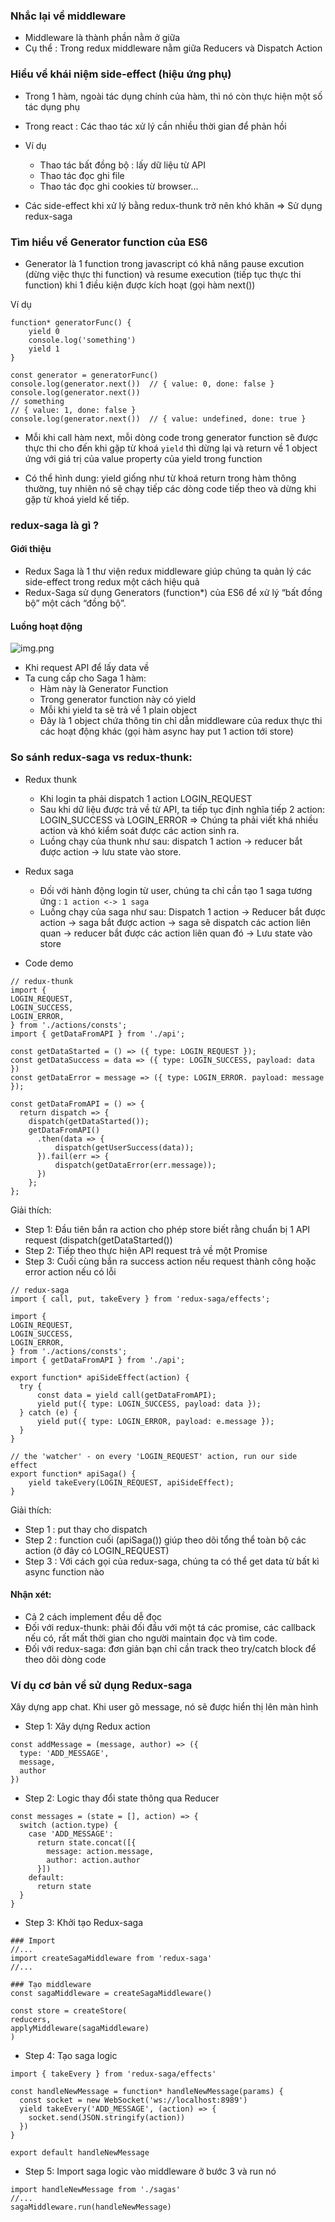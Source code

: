 ### Nhắc lại về middleware
- Middleware là thành phần nằm ở giữa
- Cụ thể : Trong redux middleware nằm giữa Reducers và Dispatch Action

### Hiểu về khái niệm side-effect (hiệu ứng phụ)
- Trong 1 hàm, ngoài tác dụng chính của hàm, thì nó còn thực hiện một số tác dụng phụ
- Trong react : Các thao tác xử lý cần nhiều thời gian để phản hồi
- Ví dụ
    - Thao tác bất đồng bộ : lấy dữ liệu từ API
    - Thao tác đọc ghi file
    - Thao tác đọc ghi cookies từ browser...

- Các side-effect khi xử lý bằng redux-thunk trở nên khó khăn => Sử dụng redux-saga

### Tìm hiểu về Generator function của ES6
- Generator là 1 function trong javascript có khả năng pause excution (dừng việc thực thi function) và resume execution (tiếp tục thực thi function) khi 1 điều kiện được kích hoạt (gọi hàm next())

Ví dụ
```
function* generatorFunc() {
    yield 0
    console.log('something')
    yield 1
}

const generator = generatorFunc()
console.log(generator.next())  // { value: 0, done: false }
console.log(generator.next())  
// something 
// { value: 1, done: false }
console.log(generator.next())  // { value: undefined, done: true }
```

- Mỗi khi call hàm next, mỗi dòng code trong generator function sẽ được thực thi cho đến khi gặp từ khoá `yield` thì dừng lại và return về 1 object ứng với giá trị của value property của yield trong function

- Có thể hình dung: yield giống như từ khoá return trong hàm thông thường, tuy nhiên nó sẽ chạy tiếp các dòng code tiếp theo và dừng khi gặp từ khoá yield kế tiếp.

### redux-saga là gì ?
#### Giới thiệu
- Redux Saga là 1 thư viện redux middleware giúp chúng ta quản lý các side-effect trong redux một cách hiệu quả
- Redux-Saga sử dụng Generators (function*) của ES6 để xử lý “bất đồng bộ” một cách “đồng bộ”.

#### Luồng hoạt động
![img.png](img.png)

- Khi request API để lấy data về
- Ta cung cấp cho Saga 1 hàm: 
  - Hàm này là Generator Function
  - Trong generator function này có yield
  - Mỗi khi yield ta sẽ trả về 1 plain object
  - Đây là 1 object chứa thông tin chỉ dẫn middleware của redux thực thi các hoạt động khác (gọi hàm async hay put 1 action tới store)

### So sánh redux-saga vs redux-thunk:
- Redux thunk
  + Khi login ta phải dispatch 1 action LOGIN_REQUEST
  + Sau khi dữ liệu được trả về từ API, ta tiếp tục định nghĩa tiếp 2 action: LOGIN_SUCCESS và LOGIN_ERROR
  => Chúng ta phải viết khá nhiều action và khó kiểm soát được các action sinh ra.
  + Luồng chạy của thunk như sau: dispatch 1 action -> reducer bắt được action -> lưu state vào store.
- Redux saga
  + Đối với hành động login từ user, chúng ta chỉ cần tạo 1 saga tương ứng : `1 action <-> 1 saga`
  + Luồng chạy của saga như sau: Dispatch 1 action -> Reducer bắt được action -> saga bắt được action -> saga sẽ dispatch các action liên quan -> reducer bắt được các action liên quan đó -> Lưu state vào store

- Code demo

```angular2html
// redux-thunk
import {
LOGIN_REQUEST,
LOGIN_SUCCESS,
LOGIN_ERROR,
} from './actions/consts';
import { getDataFromAPI } from './api';

const getDataStarted = () => ({ type: LOGIN_REQUEST });
const getDataSuccess = data => ({ type: LOGIN_SUCCESS, payload: data })
const getDataError = message => ({ type: LOGIN_ERROR. payload: message });

const getDataFromAPI = () => {
  return dispatch => {
    dispatch(getDataStarted());
    getDataFromAPI()
      .then(data => {
          dispatch(getUserSuccess(data));
      }).fail(err => {
          dispatch(getDataError(err.message));
      })
    };
};
```
Giải thích:
  - Step 1: Đầu tiên bắn ra action cho phép store biết rằng chuẩn bị 1 API request (dispatch(getDataStarted())
  - Step 2: Tiếp theo thực hiện API request trả về một Promise
  - Step 3: Cuối cùng bắn ra success action nếu request thành công hoặc error action nếu có lỗi

```angular2html
// redux-saga
import { call, put, takeEvery } from 'redux-saga/effects';

import {
LOGIN_REQUEST,
LOGIN_SUCCESS,
LOGIN_ERROR,
} from './actions/consts';
import { getDataFromAPI } from './api';

export function* apiSideEffect(action) {
  try {
      const data = yield call(getDataFromAPI);
      yield put({ type: LOGIN_SUCCESS, payload: data });
  } catch (e) {
      yield put({ type: LOGIN_ERROR, payload: e.message });
  }
}

// the 'watcher' - on every 'LOGIN_REQUEST' action, run our side effect
export function* apiSaga() {
    yield takeEvery(LOGIN_REQUEST, apiSideEffect);
}
```
Giải thích:
  - Step 1 : put thay cho dispatch
  - Step 2 : function cuối (apiSaga()) giúp theo dõi tổng thể toàn bộ các action (ở đây có LOGIN_REQUEST)
  - Step 3 : Với cách gọi của redux-saga, chúng ta có thể get data từ bất kì async function nào

#### Nhận xét:
- Cả 2 cách implement đều dễ đọc
- Đối với redux-thunk: phải đối đầu với một tá các promise, các callback nếu có, rất mất thời gian cho người maintain đọc và tìm code.
- Đối với redux-saga: đơn giản bạn chỉ cần track theo try/catch block để theo dõi dòng code

### Ví dụ cơ bản về sử dụng Redux-saga

Xây dựng app chat. Khi user gõ message, nó sẽ được hiển thị lên màn hình

- Step 1: Xây dựng Redux action

```angular2html
const addMessage = (message, author) => ({
  type: 'ADD_MESSAGE',
  message,
  author
})
```

- Step 2: Logic thay đổi state thông qua Reducer

```angular2html
const messages = (state = [], action) => {
  switch (action.type) {
    case 'ADD_MESSAGE':
      return state.concat([{
        message: action.message,
        author: action.author
      }])
    default:
      return state
  }
}
```

- Step 3: Khởi tạo Redux-saga

```angular2html
### Import
//...
import createSagaMiddleware from 'redux-saga'
//...

### Tạo middleware
const sagaMiddleware = createSagaMiddleware()

const store = createStore(
reducers,
applyMiddleware(sagaMiddleware)
)

```

- Step 4: Tạo saga logic

```angular2html
import { takeEvery } from 'redux-saga/effects'

const handleNewMessage = function* handleNewMessage(params) {
  const socket = new WebSocket('ws://localhost:8989')
  yield takeEvery('ADD_MESSAGE', (action) => {
    socket.send(JSON.stringify(action))
  })
}

export default handleNewMessage
```

- Step 5: Import saga logic vào middleware ở bước 3 và run nó

```angular2html
import handleNewMessage from './sagas'
//...
sagaMiddleware.run(handleNewMessage)
```
